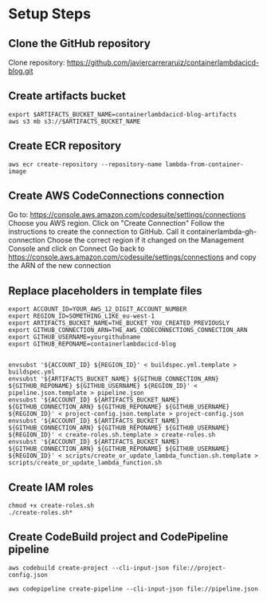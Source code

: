 # 
# Setup Steps

## Clone the GitHub repository
Clone repository: https://github.com/javiercarreraruiz/containerlambdacicd-blog.git

## Create artifacts bucket


```
export $ARTIFACTS_BUCKET_NAME=containerlambdacicd-blog-artifacts
aws s3 mb s3://$ARTIFACTS_BUCKET_NAME
```


## Create ECR repository

```
aws ecr create-repository --repository-name lambda-from-container-image
```


## Create AWS CodeConnections connection

Go to: https://console.aws.amazon.com/codesuite/settings/connections
Choose you AWS region.
Click on "Create Connection"
Follow the instructions to create the connection to GitHub. Call it containerlambda-gh-connection
Choose the correct region if it changed on the Management Console and click on Connect
Go back to https://console.aws.amazon.com/codesuite/settings/connections and copy the ARN of the new connection


## Replace placeholders in template files


```
export ACCOUNT_ID=YOUR_AWS_12_DIGIT_ACCOUNT_NUMBER
export REGION_ID=SOMETHING_LIKE_eu-west-1
export ARTIFACTS_BUCKET_NAME=THE_BUCKET_YOU_CREATED_PREVIOUSLY
export GITHUB_CONNECTION_ARN=THE_AWS_CODECONNECTIONS_CONNECTION_ARN
export GITHUB_USERNAME=yourgithubname
export GITHUB_REPONAME=containerlambdacicd-blog


envsubst '${ACCOUNT_ID} ${REGION_ID}' < buildspec.yml.template > buildspec.yml
envsubst '${ARTIFACTS_BUCKET_NAME} ${GITHUB_CONNECTION_ARN} ${GITHUB_REPONAME} ${GITHUB_USERNAME} ${REGION_ID}' < pipeline.json.template > pipeline.json
envsubst '${ACCOUNT_ID} ${ARTIFACTS_BUCKET_NAME} ${GITHUB_CONNECTION_ARN} ${GITHUB_REPONAME} ${GITHUB_USERNAME} ${REGION_ID}' < project-config.json.template > project-config.json
envsubst '${ACCOUNT_ID} ${ARTIFACTS_BUCKET_NAME} ${GITHUB_CONNECTION_ARN} ${GITHUB_REPONAME} ${GITHUB_USERNAME} ${REGION_ID}' < create-roles.sh.template > create-roles.sh
envsubst '${ACCOUNT_ID} ${ARTIFACTS_BUCKET_NAME} ${GITHUB_CONNECTION_ARN} ${GITHUB_REPONAME} ${GITHUB_USERNAME} ${REGION_ID}' < scripts/create_or_update_lambda_function.sh.template > scripts/create_or_update_lambda_function.sh
```



## Create IAM roles

```
chmod +x create-roles.sh
./create-roles.sh*
```


## Create CodeBuild project and CodePipeline pipeline


```
aws codebuild create-project --cli-input-json file://project-config.json

aws codepipeline create-pipeline --cli-input-json file://pipeline.json
```





